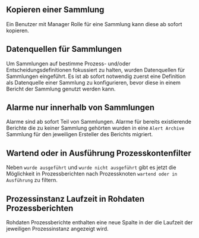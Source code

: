 ## Kopieren einer Sammlung

Ein Benutzer mit Manager Rolle für eine Sammlung kann diese ab sofort kopieren.

## Datenquellen für Sammlungen

Um Sammlungen auf bestimme Prozess- und/oder Entscheidungsdefinitionen fokussiert zu halten,
wurden Datenquellen für Sammlungen eingeführt.
Es ist ab sofort notwendig zuerst eine Definition als Datenquelle einer Sammlung zu konfigurieren, bevor
diese in einem Bericht der Sammlung genutzt werden kann.

## Alarme nur innerhalb von Sammlungen

Alarme sind ab sofort Teil von Sammlungen. Alarme für bereits existierende Berichte
die zu keiner Sammlung gehörten wurden in eine `Alert Archive` Sammlung für den jeweiligen Ersteller des Berichts
migriert.

## Wartend oder in Ausführung Prozesskontenfilter

Neben `wurde ausgeführt` und `wurde nicht ausgeführt` gibt es jetzt die Möglichkeit in Prozessberichten nach Prozessknoten
`wartend oder in Ausführung` zu filtern.

## Prozessinstanz Laufzeit in Rohdaten Prozessberichten

Rohdaten Prozessberichte enthalten eine neue Spalte in der die Laufzeit der jeweiligen Prozessinstanz angezeigt wird.
